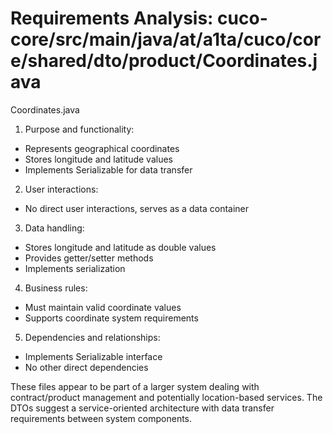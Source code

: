 # Requirements Analysis: cuco-core/src/main/java/at/a1ta/cuco/core/shared/dto/product/Coordinates.java

Coordinates.java
1. Purpose and functionality:
- Represents geographical coordinates
- Stores longitude and latitude values
- Implements Serializable for data transfer

2. User interactions:
- No direct user interactions, serves as a data container

3. Data handling:
- Stores longitude and latitude as double values
- Provides getter/setter methods
- Implements serialization

4. Business rules:
- Must maintain valid coordinate values
- Supports coordinate system requirements

5. Dependencies and relationships:
- Implements Serializable interface
- No other direct dependencies

These files appear to be part of a larger system dealing with contract/product management and potentially location-based services. The DTOs suggest a service-oriented architecture with data transfer requirements between system components.